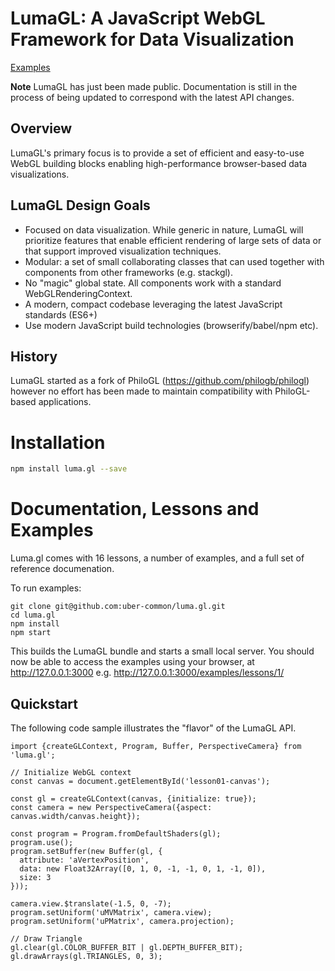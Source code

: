 LumaGL: A JavaScript WebGL Framework for Data Visualization
===========================================================

[Examples](http://uber-common.github.io/luma.gl/)

**Note** LumaGL has just been made public. Documentation is still in the process of being updated to correspond with the latest API changes.

## Overview

LumaGL's primary focus is to provide a set of efficient and easy-to-use
WebGL building blocks enabling high-performance browser-based data visualizations.

## LumaGL Design Goals

- Focused on data visualization. While generic in nature, LumaGL
  will prioritize features that enable efficient rendering of large sets of data
  or that support improved visualization techniques.
- Modular: a set of small collaborating classes that can used together
  with components from other frameworks (e.g. stackgl).
- No "magic" global state. All components work with a standard
  WebGLRenderingContext.
- A modern, compact codebase leveraging the latest JavaScript standards (ES6+)
- Use modern JavaScript build technologies (browserify/babel/npm etc).

## History

LumaGL started as a fork of
PhiloGL (https://github.com/philogb/philogl) however no effort has been
made to maintain compatibility with PhiloGL-based applications.

# Installation

```sh
npm install luma.gl --save
```

# Documentation, Lessons and Examples

Luma.gl comes with 16 lessons, a number of examples, and a full set of
reference documenation.

To run examples:
```
git clone git@github.com:uber-common/luma.gl.git
cd luma.gl
npm install
npm start
```
This builds the LumaGL bundle and starts a small local server.
You should now be able to access the examples using your browser, at http://127.0.0.1:3000
e.g. http://127.0.0.1:3000/examples/lessons/1/

## Quickstart

The following code sample illustrates the "flavor" of the LumaGL API.
```
import {createGLContext, Program, Buffer, PerspectiveCamera} from 'luma.gl';

// Initialize WebGL context
const canvas = document.getElementById('lesson01-canvas');

const gl = createGLContext(canvas, {initialize: true});
const camera = new PerspectiveCamera({aspect: canvas.width/canvas.height});

const program = Program.fromDefaultShaders(gl);
program.use();
program.setBuffer(new Buffer(gl, {
  attribute: 'aVertexPosition',
  data: new Float32Array([0, 1, 0, -1, -1, 0, 1, -1, 0]),
  size: 3
}));

camera.view.$translate(-1.5, 0, -7);
program.setUniform('uMVMatrix', camera.view);
program.setUniform('uPMatrix', camera.projection);

// Draw Triangle
gl.clear(gl.COLOR_BUFFER_BIT | gl.DEPTH_BUFFER_BIT);
gl.drawArrays(gl.TRIANGLES, 0, 3);
```
